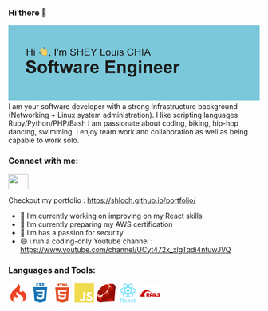 ### Hi there 👋

<!--
**shloch/shloch** is a ✨ _special_ ✨ repository because its `README.md` (this file) appears on your GitHub profile.

Here are some ideas to get you started:

- 🔭 I’m currently working on ...
- 🌱 I’m currently learning ...
- 👯 I’m looking to collaborate on ...
- 🤔 I’m looking for help with ...
- 💬 Ask me about ...
- 📫 How to reach me: ...
- 😄 Pronouns: ...
- ⚡ Fun fact: ...
-->
[![MasterHead](https://github.com/shloch/shloch/blob/main/header.png)](https://github.com/shloch)
I am your software developer with a strong Infrastructure background (Networking + Linux system administration).
I like scripting languages Ruby/Python/PHP/Bash
I am passionate about coding, biking, hip-hop dancing, swimming.
I enjoy team work and collaboration as well as being capable to work solo.

<h3 align="left">Connect with me:</h3>
<p align="left">
<a href="https://twitter.com/shloch" target="blank"><img align="center" src="https://cdn.jsdelivr.net/npm/simple-icons@3.0.1/icons/twitter.svg" alt="" height="30" width="40" /></a>
</p>

Checkout my portfolio : https://shloch.github.io/portfolio/

- 🔭 I’m currently working on improving on my React skills
- 🌱 I’m currently preparing my AWS certification
- 👯 I’m has a passion for security
- 😄 i run a coding-only Youtube channel : https://www.youtube.com/channel/UCyt472x_xlgTqdi4ntuwJVQ

<h3 align="left">Languages and Tools:</h3>
<p align="left">
   <img src="https://github.com/devicons/devicon/blob/master/icons/codeigniter/codeigniter-plain.svg" alt="c" width="40"/>
  <img src="https://github.com/devicons/devicon/blob/master/icons/css3/css3-plain-wordmark.svg" alt="c" width="40"/>
  <img src="https://github.com/devicons/devicon/blob/master/icons/html5/html5-plain-wordmark.svg" alt="c" width="40"/>
  <img src="https://github.com/devicons/devicon/blob/master/icons/javascript/javascript-plain.svg" alt="c" width="40"/>
  <img src="https://github.com/devicons/devicon/blob/master/icons/ruby/ruby-original.svg" alt="c" width="40" height="40"/>
  <img src="https://github.com/devicons/devicon/blob/master/icons/react/react-original-wordmark.svg" alt="c" width="40"/>
  <img src="https://github.com/devicons/devicon/blob/master/icons/rails/rails-plain-wordmark.svg" alt="Rails" width="40"/>
  
 </p>
